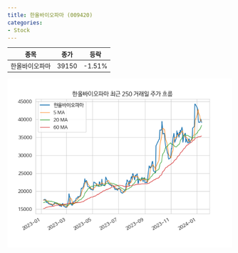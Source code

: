 ```yaml
---
title: 한올바이오파마 (009420)
categories:
- Stock
---
```


|종목|종가|등락|
|----|----|----|
|한올바이오파마|39150|-1.51%|

<!-- more -->

![009420](/assets/images/stock/009420.png)